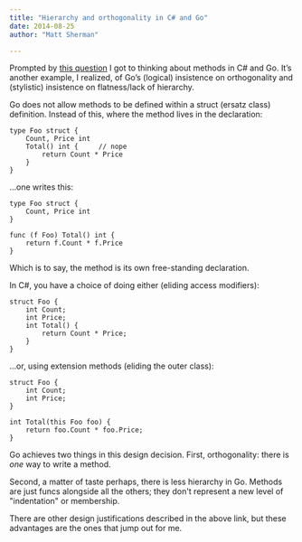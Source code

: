 ```yaml
---
title: "Hierarchy and orthogonality in C# and Go"
date: 2014-08-25
author: "Matt Sherman"

---
```


Prompted by [this question](https://groups.google.com/d/msg/golang-nuts/aJ6JiiIusqg/TJM09vOkv9YJ) I got to thinking about methods in C# and Go. It’s another example, I realized, of Go’s (logical) insistence on orthogonality and (stylistic) insistence on flatness/lack of hierarchy.

Go does not allow methods to be defined within a struct (ersatz class) definition. Instead of this, where the method lives in the declaration:

```
type Foo struct {  
    Count, Price int  
    Total() int {     // nope  
        return Count * Price  
    }  
}
```

…one writes this:

```
type Foo struct {  
    Count, Price int  
}

func (f Foo) Total() int {  
    return f.Count * f.Price  
}
```

Which is to say, the method is its own free-standing declaration.

In C#, you have a choice of doing either (eliding access modifiers):

```
struct Foo {  
    int Count;  
    int Price;  
    int Total() {  
        return Count * Price;  
    }  
}
```

...or, using extension methods (eliding the outer class):

```
struct Foo {  
    int Count;  
    int Price;  
}

int Total(this Foo foo) {  
    return foo.Count * foo.Price;  
}
```

Go achieves two things in this design decision. First, orthogonality: there is _one_ way to write a method.

Second, a matter of taste perhaps, there is less hierarchy in Go. Methods are just funcs alongside all the others; they don&#39;t represent a new level of &#34;indentation&#34; or membership.

There are other design justifications described in the above link, but these advantages are the ones that jump out for me.

